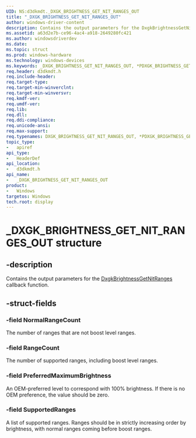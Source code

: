 ```yaml
---
UID: NS:d3dkmdt._DXGK_BRIGHTNESS_GET_NIT_RANGES_OUT
title: "_DXGK_BRIGHTNESS_GET_NIT_RANGES_OUT"
author: windows-driver-content
description: Contains the output parameters for the DxgkBrightnessGetNitRanges callback function.
ms.assetid: a63d2e7b-ce96-4ac4-a918-2649280fc421
ms.author: windowsdriverdev
ms.date:
ms.topic: struct
ms.prod: windows-hardware
ms.technology: windows-devices
ms.keywords: _DXGK_BRIGHTNESS_GET_NIT_RANGES_OUT, *PDXGK_BRIGHTNESS_GET_NIT_RANGES_OUT, DXGK_BRIGHTNESS_GET_NIT_RANGES_OUT,
req.header: d3dkmdt.h
req.include-header:
req.target-type:
req.target-min-winverclnt:
req.target-min-winversvr:
req.kmdf-ver:
req.umdf-ver:
req.lib:
req.dll:
req.ddi-compliance:
req.unicode-ansi:
req.max-support:
req.typenames: DXGK_BRIGHTNESS_GET_NIT_RANGES_OUT, *PDXGK_BRIGHTNESS_GET_NIT_RANGES_OUT
topic_type:
-	apiref
api_type:
-	HeaderDef
api_location:
-	d3dkmdt.h
api_name:
-	_DXGK_BRIGHTNESS_GET_NIT_RANGES_OUT
product:
-	Windows
targetos: Windows
tech.root: display
---
```


# _DXGK_BRIGHTNESS_GET_NIT_RANGES_OUT structure

## -description

Contains the output parameters for the [DxgkBrightnessGetNitRanges](..\dispmprt\nc-dispmprt-dxgk_brightness_get_nit_ranges.md) callback function.

## -struct-fields

### -field NormalRangeCount

The number of ranges that are not boost level ranges.

### -field RangeCount

The number of supported ranges, including boost level ranges.

### -field PreferredMaximumBrightness

An OEM-preferred level to correspond with 100% brightness. If there is no OEM preference, the value should be zero.

### -field SupportedRanges

A list of supported ranges. Ranges should be in strictly increasing order by brightness, with normal ranges coming before boost ranges.

